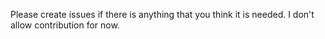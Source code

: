 Please create issues if there is anything that you think it is needed.
I don't allow contribution for now.
